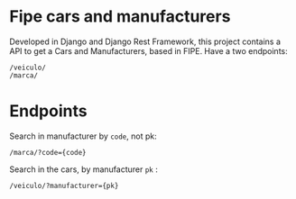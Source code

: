 # Fipe cars and manufacturers
Developed in Django and Django Rest Framework, this project contains a API to get a Cars and Manufacturers, based in FIPE. Have a two endpoints:

    /veiculo/    
    /marca/    

# Endpoints

Search in manufacturer by `code`, not pk:

    /marca/?code={code}

Search in the cars, by manufacturer `pk` :

    /veiculo/?manufacturer={pk}


